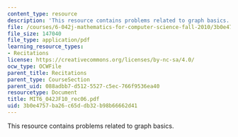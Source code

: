 ```yaml
---
content_type: resource
description: 'This resource contains problems related to graph basics. '
file: /courses/6-042j-mathematics-for-computer-science-fall-2010/3b0e4757ba26c65ddb32b98b66662d41_MIT6_042JF10_rec06.pdf
file_size: 147040
file_type: application/pdf
learning_resource_types:
- Recitations
license: https://creativecommons.org/licenses/by-nc-sa/4.0/
ocw_type: OCWFile
parent_title: Recitations
parent_type: CourseSection
parent_uid: 088adbb7-d512-5527-c5ec-766f9536ea40
resourcetype: Document
title: MIT6_042JF10_rec06.pdf
uid: 3b0e4757-ba26-c65d-db32-b98b66662d41
---
```

This resource contains problems related to graph basics. 